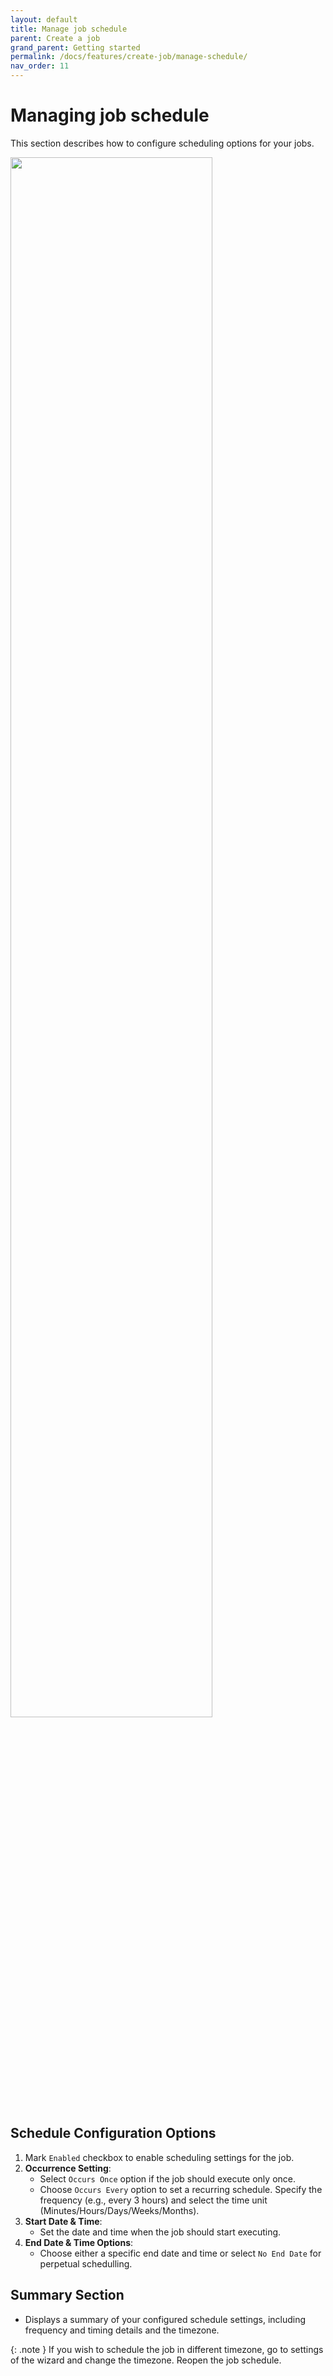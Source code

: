 ```yaml
---
layout: default
title: Manage job schedule
parent: Create a job
grand_parent: Getting started
permalink: /docs/features/create-job/manage-schedule/
nav_order: 11
---
```


# Managing job schedule
This section describes how to configure scheduling options for your jobs. 

   <img src="../../../../media/job-schedule-screen.png" style="width:80%; height:80%">

## Schedule Configuration Options
1.  Mark `Enabled` checkbox to enable scheduling settings for the job.
2. **Occurrence Setting**:
   - Select `Occurs Once` option if the job should execute only once.
   - Choose `Occurs Every` option to set a recurring schedule. Specify the frequency (e.g., every 3 hours) and select the time unit (Minutes/Hours/Days/Weeks/Months).
3. **Start Date & Time**:
   - Set the date and time when the job should start executing.
4. **End Date & Time Options**:
   - Choose either a specific end date and time or select `No End Date` for perpetual schedulling.

## Summary Section
- Displays a summary of your configured schedule settings, including frequency and timing details and the timezone. 

{: .note } 
If you wish to schedule the job in different timezone, go to settings of the wizard and change the timezone. Reopen the job schedule.
